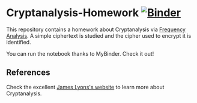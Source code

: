 # Cryptanalysis-Homework [![Binder](https://mybinder.org/badge_logo.svg)](https://mybinder.org/v2/gh/Nico769/Cryptanalysis-Homework/master)
This repository contains a homework about Cryptanalysis via [Frequency Analysis](https://en.wikipedia.org/wiki/Frequency_analysis). A simple ciphertext is studied and the cipher used to encrypt it is identified.

You can run the notebook thanks to MyBinder. Check it out!

## References
Check the excellent [James Lyons's website](http://practicalcryptography.com/cryptanalysis/) to learn more about Cryptanalysis.
